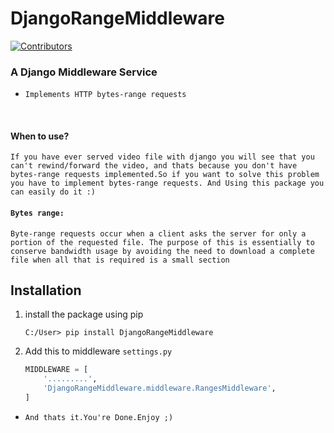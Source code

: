 # DjangoRangeMiddleware

<p><a href="https://github.com/othneildrew/Best-README-Template/graphs/contributors"><img src="https://camo.githubusercontent.com/6a58189bfdc0586c06288c336cc805272bf16b06ce1ba81f9d299e4ff46992fe/68747470733a2f2f696d672e736869656c64732e696f2f6769746875622f636f6e7472696275746f72732f6f74686e65696c647265772f426573742d524541444d452d54656d706c6174652e7376673f7374796c653d666f722d7468652d6261646765" alt="Contributors" data-canonical-src="https://img.shields.io/github/contributors/othneildrew/Best-README-Template.svg?style=for-the-badge" style="max-width:100%;"></a>



### A Django Middleware Service

* `Implements HTTP bytes-range requests`


<br>

#### When to use?
`If you have ever served video file with django you will see
that you can't rewind/forward the video, and thats because you
don't have bytes-range requests implemented.So if you want to
solve this problem you have to implement bytes-range requests.
And Using this package you can easily do it :)
`
#### `Bytes range:`
`
Byte-range requests occur when a client asks the server
for only a portion of the requested file.
The purpose of this is essentially to conserve bandwidth
usage by avoiding the need to download a complete file
when all that is required is a small section
`

## Installation

1. install the package using pip
    ```shell script
    C:/User> pip install DjangoRangeMiddleware
    ```

2. Add this to middleware `settings.py`
   ```python
   MIDDLEWARE = [
       '.........',
       'DjangoRangeMiddleware.middleware.RangesMiddleware',
   ]
   ```

* `And thats it.You're Done.Enjoy ;)`
